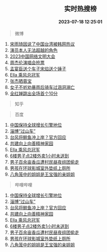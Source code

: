 <div align="center"><h2>实时热搜榜</h2><h4>2023-07-18 12:25:01</h4></div>

> 微博  

1. [宋雨琦因说了中国台湾被韩网热议](https://s.weibo.com/weibo?q=%23%E5%AE%8B%E9%9B%A8%E7%90%A6%E5%9B%A0%E8%AF%B4%E4%BA%86%E4%B8%AD%E5%9B%BD%E5%8F%B0%E6%B9%BE%E8%A2%AB%E9%9F%A9%E7%BD%91%E7%83%AD%E8%AE%AE%23&t=31&band_rank=1&Refer=top)<br />
2. [演员本人无法超越的角色](https://s.weibo.com/weibo?q=%23%E6%BC%94%E5%91%98%E6%9C%AC%E4%BA%BA%E6%97%A0%E6%B3%95%E8%B6%85%E8%B6%8A%E7%9A%84%E8%A7%92%E8%89%B2%23&t=31&band_rank=2&Refer=top)<br />
3. [2023中国网络文明大会](https://s.weibo.com/weibo?q=%232023%E4%B8%AD%E5%9B%BD%E7%BD%91%E7%BB%9C%E6%96%87%E6%98%8E%E5%A4%A7%E4%BC%9A%23&t=31&band_rank=3&Refer=top)<br />
4. [周杰伦演唱会抢票](https://s.weibo.com/weibo?q=%E5%91%A8%E6%9D%B0%E4%BC%A6%E6%BC%94%E5%94%B1%E4%BC%9A%E6%8A%A2%E7%A5%A8&t=31&band_rank=4&Refer=top)<br />
5. [孟宴臣送个车子宋焰送个锤子](https://s.weibo.com/weibo?q=%23%E5%AD%9F%E5%AE%B4%E8%87%A3%E9%80%81%E4%B8%AA%E8%BD%A6%E5%AD%90%E5%AE%8B%E7%84%B0%E9%80%81%E4%B8%AA%E9%94%A4%E5%AD%90%23&t=31&band_rank=5&Refer=top)<br />
6. [Ella 乘风总冠军](https://s.weibo.com/weibo?q=Ella%20%E4%B9%98%E9%A3%8E%E6%80%BB%E5%86%A0%E5%86%9B&t=31&band_rank=6&Refer=top)<br />
7. [张杰晒蓉宝](https://s.weibo.com/weibo?q=%23%E5%BC%A0%E6%9D%B0%E6%99%92%E8%93%89%E5%AE%9D%23&t=31&band_rank=7&Refer=top)<br />
8. [女子不听劝暴雨后骑车过涵洞溺亡](https://s.weibo.com/weibo?q=%23%E5%A5%B3%E5%AD%90%E4%B8%8D%E5%90%AC%E5%8A%9D%E6%9A%B4%E9%9B%A8%E5%90%8E%E9%AA%91%E8%BD%A6%E8%BF%87%E6%B6%B5%E6%B4%9E%E6%BA%BA%E4%BA%A1%23&t=31&band_rank=8&Refer=top)<br />
9. [全红婵跳出全场首个10分](https://s.weibo.com/weibo?q=%23%E5%85%A8%E7%BA%A2%E5%A9%B5%E8%B7%B3%E5%87%BA%E5%85%A8%E5%9C%BA%E9%A6%96%E4%B8%AA10%E5%88%86%23&t=31&band_rank=9&Refer=top)<br />

> 知乎  


> 百度  

1. [中国保持全球增长引擎地位](https://www.baidu.com/s?wd=%E4%B8%AD%E5%9B%BD%E4%BF%9D%E6%8C%81%E5%85%A8%E7%90%83%E5%A2%9E%E9%95%BF%E5%BC%95%E6%93%8E%E5%9C%B0%E4%BD%8D&sa=fyb_news&rsv_dl=fyb_news)<br />
2. [淄博“过山车”](https://www.baidu.com/s?wd=%E6%B7%84%E5%8D%9A%E2%80%9C%E8%BF%87%E5%B1%B1%E8%BD%A6%E2%80%9D&sa=fyb_news&rsv_dl=fyb_news)<br />
3. [台风将鲸鱼冲上岸？官方回应](https://www.baidu.com/s?wd=%E5%8F%B0%E9%A3%8E%E5%B0%86%E9%B2%B8%E9%B1%BC%E5%86%B2%E4%B8%8A%E5%B2%B8%EF%BC%9F%E5%AE%98%E6%96%B9%E5%9B%9E%E5%BA%94&sa=fyb_news&rsv_dl=fyb_news)<br />
4. [共建向上向善精神家园](https://www.baidu.com/s?wd=%E5%85%B1%E5%BB%BA%E5%90%91%E4%B8%8A%E5%90%91%E5%96%84%E7%B2%BE%E7%A5%9E%E5%AE%B6%E5%9B%AD&sa=fyb_news&rsv_dl=fyb_news)<br />
5. [Ella 乘风总冠军](https://www.baidu.com/s?wd=Ella+%E4%B9%98%E9%A3%8E%E6%80%BB%E5%86%A0%E5%86%9B&sa=fyb_news&rsv_dl=fyb_news)<br />
6. [6楼男子点2楼外卖1小时未送到](https://www.baidu.com/s?wd=6%E6%A5%BC%E7%94%B7%E5%AD%90%E7%82%B92%E6%A5%BC%E5%A4%96%E5%8D%961%E5%B0%8F%E6%97%B6%E6%9C%AA%E9%80%81%E5%88%B0&sa=fyb_news&rsv_dl=fyb_news)<br />
7. [男子百余亩香瓜遭村民昼夜组团偷走](https://www.baidu.com/s?wd=%E7%94%B7%E5%AD%90%E7%99%BE%E4%BD%99%E4%BA%A9%E9%A6%99%E7%93%9C%E9%81%AD%E6%9D%91%E6%B0%91%E6%98%BC%E5%A4%9C%E7%BB%84%E5%9B%A2%E5%81%B7%E8%B5%B0&sa=fyb_news&rsv_dl=fyb_news)<br />
8. [男孩在环球影城室外垫纸上厕所](https://www.baidu.com/s?wd=%E7%94%B7%E5%AD%A9%E5%9C%A8%E7%8E%AF%E7%90%83%E5%BD%B1%E5%9F%8E%E5%AE%A4%E5%A4%96%E5%9E%AB%E7%BA%B8%E4%B8%8A%E5%8E%95%E6%89%80&sa=fyb_news&rsv_dl=fyb_news)<br />
9. [八角笼中的姐姐是王宝强的亲姐姐](https://www.baidu.com/s?wd=%E5%85%AB%E8%A7%92%E7%AC%BC%E4%B8%AD%E7%9A%84%E5%A7%90%E5%A7%90%E6%98%AF%E7%8E%8B%E5%AE%9D%E5%BC%BA%E7%9A%84%E4%BA%B2%E5%A7%90%E5%A7%90&sa=fyb_news&rsv_dl=fyb_news)<br />

> 哔哩哔哩  

1. [中国保持全球增长引擎地位](https://www.baidu.com/s?wd=%E4%B8%AD%E5%9B%BD%E4%BF%9D%E6%8C%81%E5%85%A8%E7%90%83%E5%A2%9E%E9%95%BF%E5%BC%95%E6%93%8E%E5%9C%B0%E4%BD%8D&sa=fyb_news&rsv_dl=fyb_news)<br />
2. [淄博“过山车”](https://www.baidu.com/s?wd=%E6%B7%84%E5%8D%9A%E2%80%9C%E8%BF%87%E5%B1%B1%E8%BD%A6%E2%80%9D&sa=fyb_news&rsv_dl=fyb_news)<br />
3. [台风将鲸鱼冲上岸？官方回应](https://www.baidu.com/s?wd=%E5%8F%B0%E9%A3%8E%E5%B0%86%E9%B2%B8%E9%B1%BC%E5%86%B2%E4%B8%8A%E5%B2%B8%EF%BC%9F%E5%AE%98%E6%96%B9%E5%9B%9E%E5%BA%94&sa=fyb_news&rsv_dl=fyb_news)<br />
4. [共建向上向善精神家园](https://www.baidu.com/s?wd=%E5%85%B1%E5%BB%BA%E5%90%91%E4%B8%8A%E5%90%91%E5%96%84%E7%B2%BE%E7%A5%9E%E5%AE%B6%E5%9B%AD&sa=fyb_news&rsv_dl=fyb_news)<br />
5. [Ella 乘风总冠军](https://www.baidu.com/s?wd=Ella+%E4%B9%98%E9%A3%8E%E6%80%BB%E5%86%A0%E5%86%9B&sa=fyb_news&rsv_dl=fyb_news)<br />
6. [6楼男子点2楼外卖1小时未送到](https://www.baidu.com/s?wd=6%E6%A5%BC%E7%94%B7%E5%AD%90%E7%82%B92%E6%A5%BC%E5%A4%96%E5%8D%961%E5%B0%8F%E6%97%B6%E6%9C%AA%E9%80%81%E5%88%B0&sa=fyb_news&rsv_dl=fyb_news)<br />
7. [男子百余亩香瓜遭村民昼夜组团偷走](https://www.baidu.com/s?wd=%E7%94%B7%E5%AD%90%E7%99%BE%E4%BD%99%E4%BA%A9%E9%A6%99%E7%93%9C%E9%81%AD%E6%9D%91%E6%B0%91%E6%98%BC%E5%A4%9C%E7%BB%84%E5%9B%A2%E5%81%B7%E8%B5%B0&sa=fyb_news&rsv_dl=fyb_news)<br />
8. [男孩在环球影城室外垫纸上厕所](https://www.baidu.com/s?wd=%E7%94%B7%E5%AD%A9%E5%9C%A8%E7%8E%AF%E7%90%83%E5%BD%B1%E5%9F%8E%E5%AE%A4%E5%A4%96%E5%9E%AB%E7%BA%B8%E4%B8%8A%E5%8E%95%E6%89%80&sa=fyb_news&rsv_dl=fyb_news)<br />
9. [八角笼中的姐姐是王宝强的亲姐姐](https://www.baidu.com/s?wd=%E5%85%AB%E8%A7%92%E7%AC%BC%E4%B8%AD%E7%9A%84%E5%A7%90%E5%A7%90%E6%98%AF%E7%8E%8B%E5%AE%9D%E5%BC%BA%E7%9A%84%E4%BA%B2%E5%A7%90%E5%A7%90&sa=fyb_news&rsv_dl=fyb_news)<br />
